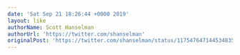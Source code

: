 ```yaml
---
date: 'Sat Sep 21 18:26:44 +0000 2019'
layout: like
authorName: Scott Hanselman
authorUrl: 'https://twitter.com/shanselman'
originalPost: 'https://twitter.com/shanselman/status/1175476471445348352'
---
```

